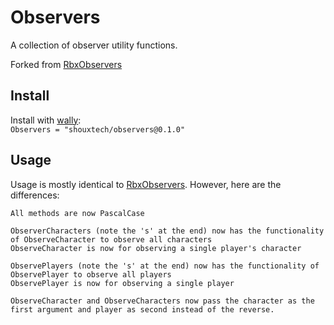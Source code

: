 # Observers

A collection of observer utility functions.

Forked from [RbxObservers](https://github.com/Sleitnick/RbxObservers)

## Install
Install with [wally](https://wally.run/):\
`Observers = "shouxtech/observers@0.1.0"`


## Usage
Usage is mostly identical to [RbxObservers](https://github.com/Sleitnick/RbxObservers). However, here are the differences:
```
All methods are now PascalCase

ObserverCharacters (note the 's' at the end) now has the functionality of ObserveCharacter to observe all characters
ObserveCharacter is now for observing a single player's character

ObservePlayers (note the 's' at the end) now has the functionality of ObservePlayer to observe all players
ObservePlayer is now for observing a single player

ObserveCharacter and ObserveCharacters now pass the character as the first argument and player as second instead of the reverse.
```